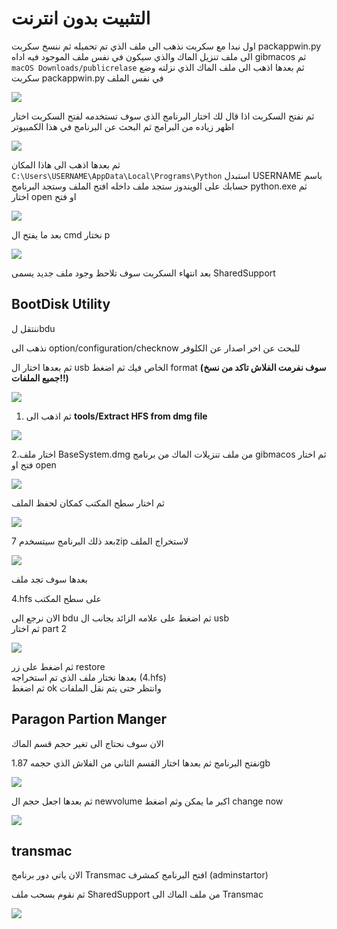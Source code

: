 # التثبيت بدون انترنت

اول نبدا مع سكربت  نذهب الى ملف الذي تم تحميله ثم ننسخ سكربت packappwin.py الى ملف تنزيل الماك والذي سيكون في نفس ملف الموجود فيه اداه gibmacos ثم `macOS Downloads/publicrelase` ثم بعدها اذهب الى ملف الماك الذي نزلته وضع سكربت packappwin.py في نفس الملف 

![](../.gitbook/assets/image%20%2842%29.png)



ثم نفتح السكربت اذا قال لك اختار البرنامج الذي سوف تستخدمه لفتح السكربت اختار اظهر زياده من البرامج ثم البحث عن البرنامج في هذا الكمبيوتر

![](../.gitbook/assets/image%20%2850%29.png)

ثم بعدها اذهب الى هاذا المكان `C:\Users\USERNAME\AppData\Local\Programs\Python` استبدل USERNAME باسم حسابك على الويندوز ستجد ملف داخله افتح الملف وستجد البرنامج python.exe ثم اختار open او فتح



![](../.gitbook/assets/image%20%2864%29.png)

بعد ما يفتح ال cmd نختار p

![](../.gitbook/assets/image%20%2869%29.png)

بعد انتهاء السكربت سوف تلاحظ وجود ملف جديد يسمى SharedSupport

## BootDisk Utility

ننتقل لbdu

نذهب الى option/configuration/checknow للبحث عن اخر اصدار عن الكلوفر

ثم بعدها اختار ال usb الخاص فيك ثم اضغط format **\(سوف نفرمت الفلاش تاكد من نسخ جميع الملفات!!\)**

![](https://blobscdn.gitbook.com/v0/b/gitbook-28427.appspot.com/o/assets%2F-Le58xqzAwHioaNemfml%2F-LhVhPnzA4e86uCEV81a%2F-LhViriAJ70BK5y8gFUm%2Fezgif-4-b59bb851e67a.gif?alt=media&token=0acc35ae-1161-44d2-921d-42b730c204fa)

1. ثم اذهب الى **tools/Extract HFS from dmg file**

![](../.gitbook/assets/image%20%2834%29.png)

2.اختار ملف BaseSystem.dmg من ملف تنزيلات الماك من برنامج gibmacos ثم اختار فتح او open

![](../.gitbook/assets/image%20%2860%29.png)

ثم اختار سطح المكتب كمكان لحفظ الملف

![](../.gitbook/assets/image%20%2828%29.png)

بعد ذلك البرنامج سيتسخدم 7zip لاستخراج الملف

![](../.gitbook/assets/image%20%2854%29.png)

بعدها سوف تجد ملف 

4.hfs  على سطح المكتب

الان نرجع الى bdu ثم اضغط على علامه الزائد بجانب ال usb   
ثم اختار part 2 

![](../.gitbook/assets/image%20%2866%29.png)

  
ثم اضغط على زر restore   
بعدها نختار ملف الذي تم استخراجه \(4.hfs\)   
ثم اضغط ok وانتظر حتى يتم نقل الملفات  


## Paragon Partion Manger 

الان سوف نحتاج الى تغير حجم قسم الماك 

نفتح البرنامج ثم بعدها اختار القسم الثاني من الفلاش الذي حجمه 1.87gb 

![](../.gitbook/assets/image%20%2845%29.png)

ثم بعدها اجعل حجم ال newvolume اكبر ما يمكن وثم اضغط change now 

![](../.gitbook/assets/image%20%2865%29.png)



## transmac

الان ياتي دور برنامج Transmac افتح البرنامج كمشرف \(adminstartor\) 

ثم نقوم بسحب ملف SharedSupport من ملف الماك الى Transmac

![](../.gitbook/assets/image%20%285%29.png)





